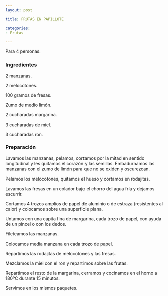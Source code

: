 ```yaml
---
layout: post

title: FRUTAS EN PAPILLOTE

categories:
- Frutas

---
```

Para 4 personas.

<h3>Ingredientes</h3>

2 manzanas.

2 melocotones.

100 gramos de fresas.

Zumo de medio limón.

2 cucharadas margarina.

3 cucharadas de miel.

3 cucharadas ron.

<h3>Preparación</h3>

Lavamos las manzanas, pelamos, cortamos por la mitad en sentido longitudinal y les quitamos el corazón y las semillas. Embadurnamos las manzanas con el zumo de limón para que no se oxiden y oscurezcan.

Pelamos los melocotones, quitamos el hueso y cortamos en rodajitas.

Lavamos las fresas en un colador bajo el chorro del agua fría y dejamos escurrir.

Cortamos 4 trozos amplios de papel de aluminio o de estraza (resistentes al calor) y colocamos sobre una superficie plana.

Untamos con una capita fina de margarina, cada trozo de papel, con ayuda de un pincel o con los dedos.

Fileteamos las manzanas.

Colocamos media manzana en cada trozo de papel.

Repartimos las rodajitas de melocotones y las fresas.

Mezclamos la miel con el ron y repartimos sobre las frutas.

Repartimos el resto de la margarina, cerramos y cocinamos en el horno a 180ºC durante 15 minutos.

Servimos en los mismos paquetes.